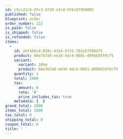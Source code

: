 ```yaml
---
id: c5cc21cb-dfc3-4720-a3cd-9f6c079b9085
published: false
blueprint: order
order_number: 122
is_paid: false
is_shipped: false
is_refunded: false
items:
  -
    id: 2bf4b9c8-859c-4354-bf31-703a57508df5
    product: 66e767a9-ee34-4dc4-8681-d09bb59f0cf5
    variant:
      variant: 10km
      product: 66e767a9-ee34-4dc4-8681-d09bb59f0cf5
    quantity: 1
    total: 2800
    tax:
      amount: 0
      rate: '0'
      price_includes_tax: true
    metadata: {  }
grand_total: 2800
items_total: 2800
tax_total: 0
shipping_total: 0
coupon_total: 0
title: ' '
---
```

